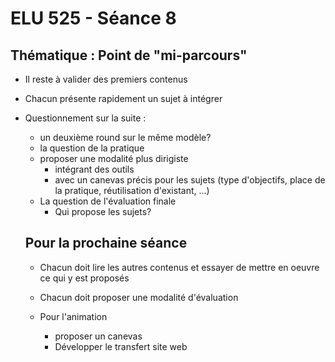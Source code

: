 # ELU 525 - Séance 8


## Thématique : Point de "mi-parcours"

* Il reste à valider des premiers contenus
* Chacun présente rapidement un sujet à intégrer
* Questionnement sur la suite :
  * un deuxième round sur le même modèle?
  * la question de la pratique
  * proposer une modalité plus dirigiste
    * intégrant des outils
    * avec un canevas précis pour les sujets (type d'objectifs, place de la pratique, réutilisation d'existant, ...)
  * La question de l'évaluation finale
    * Qui propose les sujets?

  ## Pour la prochaine séance
  * Chacun doit lire les autres contenus et essayer de mettre en oeuvre ce qui y est proposés
  * Chacun doit proposer une modalité d'évaluation

  * Pour l'animation
    * proposer un canevas
    * Développer le transfert site web
